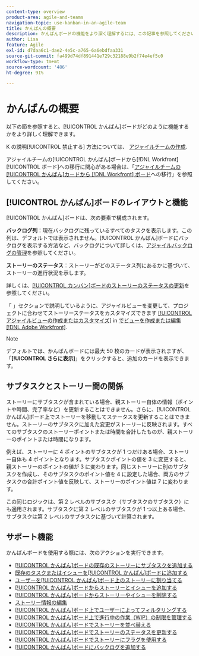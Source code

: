 ```yaml
---
content-type: overview
product-area: agile-and-teams
navigation-topic: use-kanban-in-an-agile-team
title: かんばんの概要
description: かんばんボードの機能をより深く理解するには、この記事を参照してください。
author: Lisa
feature: Agile
exl-id: d7daa6c1-dae2-4e5c-a765-6a6ebdfaa331
source-git-commit: fa499d74df891441e729c32188e9b2f74e4ef5c0
workflow-type: tm+mt
source-wordcount: '486'
ht-degree: 91%

---
```


# かんばんの概要

<!-- Audited: 01/2024 -->

以下の節を参照すると、[!UICONTROL かんばん]ボードがどのように機能するかをより詳しく理解できます。

K の説明[!UICONTROL 禁止する] 方法については、 [アジャイルチームの作成](/help/quicksilver/agile/get-started-with-agile-in-workfront/create-an-agile-team.md).

アジャイルチームの[!UICONTROL かんばん]ボードから[!DNL Workfront] [!UICONTROL ボード]への移行に関心がある場合は、「[アジャイルチームの[!UICONTROL かんばん]カードから  [!DNL Workfront]  ボード](/help/quicksilver/agile/use-boards-agile-planning-tools/migrate-kanban-cards-to-boards.md)への移行」を参照してください。

## [!UICONTROL かんばん]ボードのレイアウトと機能

[!UICONTROL かんばん]ボードは、次の要素で構成されます。

**バックログ列**：現在バックログに残っているすべてのタスクを表示します。この列は、デフォルトでは表示されません。[!UICONTROL かんばん]ボードにバックログを表示する方法など、バックログについて詳しくは、[アジャイルバックログの管理](../../agile/work-in-an-agile-environment/manage-the-agile-backlog.md)を参照してください。

**ストーリーのステータス**：ストーリーがどのステータス列にあるかに基づいて、ストーリーの進行状況を示します。

詳しくは、[[!UICONTROL カンバン]ボードのストーリーのステータスの更新](../../agile/use-kanban-in-an-agile-team/update-the-status-of-stories.md)を参照してください。

「 」セクションで説明しているように、アジャイルビューを変更して、プロジェクトに合わせてストーリーステータスをカスタマイズできます [[!UICONTROL アジャイルビューの作成またはカスタマイズ]](/help/quicksilver/reports-and-dashboards/reports/reporting-elements/create-edit-views.md#create-or-customize-an-agile-view) in [でビューを作成または編集 [!DNL Adobe Workfront]](/help/quicksilver/reports-and-dashboards/reports/reporting-elements/create-edit-views.md).

>[!NOTE]
>
>デフォルトでは、かんばんボードには最大 50 枚のカードが表示されますが、「**[!UICONTROL さらに表示]**」をクリックすると、追加のカードを表示できます。

## サブタスクとストーリー間の関係

ストーリーにサブタスクが含まれている場合、親ストーリー自体の情報（ポイントや時間、完了率など）を更新することはできません。さらに、[!UICONTROL かんばん]ボード上でストーリーを移動してステータスを更新することはできません。ストーリーのサブタスクに加えた変更がストーリーに反映されます。すべてのサブタスクのストーリーポイントまたは時間を合計したものが、親ストーリーのポイントまたは時間になります。

例えば、ストーリーに 4 ポイントのサブタスクが 1 つだけある場合、ストーリー自体も 4 ポイントとなります。サブタスクポイントの値を 3 に変更すると、親ストーリーのポイントの値が 3 に変わります。同じストーリーに別のサブタスクを作成し、そのサブタスクのポイント値を 4 に設定した場合、両方のサブタスクの合計ポイント値を反映して、ストーリーのポイント値は 7 に変わります。

この同じロジックは、第 2 レベルのサブタスク（サブタスクのサブタスク）にも適用されます。サブタスクに第 2 レベルのサブタスクが 1 つ以上ある場合、サブタスクは第 2 レベルのサブタスクに基づいて計算されます。

## サポート機能

かんばんボードを使用する際には、次のアクションを実行できます。

* [[!UICONTROL かんばん]ボードの既存のストーリーにサブタスクを追加する](../../agile/use-kanban-in-an-agile-team/add-a-subtask-to-an-existing-story.md)
* [既存のタスクまたはイシューを[!UICONTROL かんばん]ボードに追加する](../../agile/use-kanban-in-an-agile-team/add-existing-tasks-or-issues-to-the-kanban-board.md)
* [ユーザーを[!UICONTROL かんばん]ボード上のストーリーに割り当てる](../../agile/use-kanban-in-an-agile-team/assign-users-to-a-story.md)
* [[!UICONTROL かんばん]ボードからストーリーとイシューを追加する](../../agile/use-kanban-in-an-agile-team/add-story-from-kanban-board.md)
* [[!UICONTROL かんばん]ボードからストーリーやイシューを削除する](../../agile/use-kanban-in-an-agile-team/delete-story-from-kanban-board.md)
* [ストーリー情報の編集](../../agile/use-kanban-in-an-agile-team/edit-story-information.md)
* [[!UICONTROL かんばん]ボード上でユーザーによってフィルタリングする](../../agile/use-kanban-in-an-agile-team/filter-by-user.md)
* [[!UICONTROL かんばん]ボード上で進行中の作業（WIP）の制限を管理する](../../agile/use-kanban-in-an-agile-team/work-in-progress-limit-on-the-kanban-board.md)
* [[!UICONTROL かんばん]ボードでストーリーを並べ替える](../../agile/use-kanban-in-an-agile-team/reorder-stories-on-the-kanban-board.md)
* [[!UICONTROL かんばん]ボードでストーリーのステータスを更新する](../../agile/use-kanban-in-an-agile-team/update-the-status-of-stories.md)
* [[!UICONTROL かんばん]ボードでストーリーにフラグを使用する](../../agile/use-kanban-in-an-agile-team/use-flags-on-stories.md)
* [[!UICONTROL かんばん]ボードにバックログを追加する](../../agile/use-kanban-in-an-agile-team/view-the-backlog-on-the-kanban-board.md)
